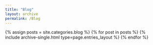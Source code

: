 ```yaml
---
title: "Blog"
layout: archive
permalink: /Blog
---
```


{% assign posts = site.categories.blog %}
{% for post in posts %} {% include archive-single.html type=page.entries_layout %} {% endfor %}